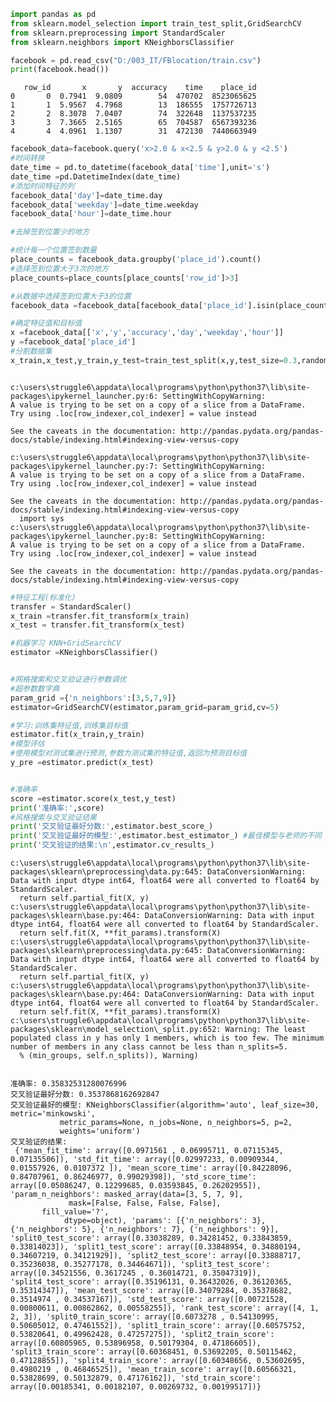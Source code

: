 

```python
import pandas as pd
from sklearn.model_selection import train_test_split,GridSearchCV
from sklearn.preprocessing import StandardScaler
from sklearn.neighbors import KNeighborsClassifier
```


```python
facebook = pd.read_csv("D:/003_IT/FBlocation/train.csv")
print(facebook.head())

```

       row_id       x       y  accuracy    time    place_id
    0       0  0.7941  9.0809        54  470702  8523065625
    1       1  5.9567  4.7968        13  186555  1757726713
    2       2  8.3078  7.0407        74  322648  1137537235
    3       3  7.3665  2.5165        65  704587  6567393236
    4       4  4.0961  1.1307        31  472130  7440663949
    


```python
facebook_data=facebook.query('x>2.0 & x<2.5 & y>2.0 & y <2.5')
#时间转换
date_time = pd.to_datetime(facebook_data['time'],unit='s')
date_time =pd.DatetimeIndex(date_time)
#添加时间特征的列
facebook_data['day']=date_time.day
facebook_data['weekday']=date_time.weekday
facebook_data['hour']=date_time.hour

#去掉签到位置少的地方

#统计每一个位置签到数量
place_counts = facebook_data.groupby('place_id').count()
#选择签到位置大于3次的地方
place_counts=place_counts[place_counts['row_id']>3]

#从数据中选择签到位置大于3的位置
facebook_data =facebook_data[facebook_data['place_id'].isin(place_counts.index)]

#确定特征值和目标值
x =facebook_data[['x','y','accuracy','day','weekday','hour']]
y =facebook_data['place_id']
#分割数据集
x_train,x_test,y_train,y_test=train_test_split(x,y,test_size=0.3,random_state=8) 



```

    c:\users\struggle6\appdata\local\programs\python\python37\lib\site-packages\ipykernel_launcher.py:6: SettingWithCopyWarning: 
    A value is trying to be set on a copy of a slice from a DataFrame.
    Try using .loc[row_indexer,col_indexer] = value instead
    
    See the caveats in the documentation: http://pandas.pydata.org/pandas-docs/stable/indexing.html#indexing-view-versus-copy
      
    c:\users\struggle6\appdata\local\programs\python\python37\lib\site-packages\ipykernel_launcher.py:7: SettingWithCopyWarning: 
    A value is trying to be set on a copy of a slice from a DataFrame.
    Try using .loc[row_indexer,col_indexer] = value instead
    
    See the caveats in the documentation: http://pandas.pydata.org/pandas-docs/stable/indexing.html#indexing-view-versus-copy
      import sys
    c:\users\struggle6\appdata\local\programs\python\python37\lib\site-packages\ipykernel_launcher.py:8: SettingWithCopyWarning: 
    A value is trying to be set on a copy of a slice from a DataFrame.
    Try using .loc[row_indexer,col_indexer] = value instead
    
    See the caveats in the documentation: http://pandas.pydata.org/pandas-docs/stable/indexing.html#indexing-view-versus-copy
      
    


```python
#特征工程(标准化)
transfer = StandardScaler()
x_train =transfer.fit_transform(x_train)
x_test = transfer.fit_transform(x_test)

#机器学习 KNN+GridSearchCV
estimator =KNeighborsClassifier()


#网格搜索和交叉验证进行参数调优
#超参数数字典
param_grid ={'n_neighbors':[3,5,7,9]}
estimator=GridSearchCV(estimator,param_grid=param_grid,cv=5)

#学习:训练集特征值,训练集目标值
estimator.fit(x_train,y_train)
#模型评估
#使用模型对测试集进行预测,参数为测试集的特征值,返回为预测目标值
y_pre =estimator.predict(x_test)


#准确率
score =estimator.score(x_test,y_test)
print('准确率:',score)
#风格搜索与交叉验证结果
print('交叉验证最好分数:',estimator.best_score_)
print('交叉验证最好的模型:',estimator.best_estimator_) #最佳模型与老师的不同
print('交叉验证的结果:\n',estimator.cv_results_)
```

    c:\users\struggle6\appdata\local\programs\python\python37\lib\site-packages\sklearn\preprocessing\data.py:645: DataConversionWarning: Data with input dtype int64, float64 were all converted to float64 by StandardScaler.
      return self.partial_fit(X, y)
    c:\users\struggle6\appdata\local\programs\python\python37\lib\site-packages\sklearn\base.py:464: DataConversionWarning: Data with input dtype int64, float64 were all converted to float64 by StandardScaler.
      return self.fit(X, **fit_params).transform(X)
    c:\users\struggle6\appdata\local\programs\python\python37\lib\site-packages\sklearn\preprocessing\data.py:645: DataConversionWarning: Data with input dtype int64, float64 were all converted to float64 by StandardScaler.
      return self.partial_fit(X, y)
    c:\users\struggle6\appdata\local\programs\python\python37\lib\site-packages\sklearn\base.py:464: DataConversionWarning: Data with input dtype int64, float64 were all converted to float64 by StandardScaler.
      return self.fit(X, **fit_params).transform(X)
    c:\users\struggle6\appdata\local\programs\python\python37\lib\site-packages\sklearn\model_selection\_split.py:652: Warning: The least populated class in y has only 1 members, which is too few. The minimum number of members in any class cannot be less than n_splits=5.
      % (min_groups, self.n_splits)), Warning)
    

    准确率: 0.35832531280076996
    交叉验证最好分数: 0.3537868162692847
    交叉验证最好的模型: KNeighborsClassifier(algorithm='auto', leaf_size=30, metric='minkowski',
               metric_params=None, n_jobs=None, n_neighbors=5, p=2,
               weights='uniform')
    交叉验证的结果:
     {'mean_fit_time': array([0.0971561 , 0.06995711, 0.07115345, 0.07135506]), 'std_fit_time': array([0.02997233, 0.00909344, 0.01557926, 0.0107372 ]), 'mean_score_time': array([0.84228096, 0.84707961, 0.86246977, 0.99029398]), 'std_score_time': array([0.05086247, 0.12299685, 0.03593845, 0.26202955]), 'param_n_neighbors': masked_array(data=[3, 5, 7, 9],
                 mask=[False, False, False, False],
           fill_value='?',
                dtype=object), 'params': [{'n_neighbors': 3}, {'n_neighbors': 5}, {'n_neighbors': 7}, {'n_neighbors': 9}], 'split0_test_score': array([0.33038289, 0.34281452, 0.33843859, 0.33814023]), 'split1_test_score': array([0.33848954, 0.34880194, 0.34607219, 0.34121929]), 'split2_test_score': array([0.33888717, 0.35236038, 0.35277178, 0.34464671]), 'split3_test_score': array([0.34521556, 0.3617245 , 0.36014721, 0.35047319]), 'split4_test_score': array([0.35196131, 0.36432026, 0.36120365, 0.35314347]), 'mean_test_score': array([0.34079284, 0.35378682, 0.3514974 , 0.34537167]), 'std_test_score': array([0.00721528, 0.00800611, 0.00862862, 0.00558255]), 'rank_test_score': array([4, 1, 2, 3]), 'split0_train_score': array([0.6073278 , 0.54130995, 0.50605012, 0.47461552]), 'split1_train_score': array([0.60575752, 0.53820641, 0.49962428, 0.47257275]), 'split2_train_score': array([0.60805965, 0.53896958, 0.50179304, 0.47186605]), 'split3_train_score': array([0.60368451, 0.53692205, 0.50115462, 0.47128855]), 'split4_train_score': array([0.60348656, 0.53602695, 0.4980219 , 0.46846525]), 'mean_train_score': array([0.60566321, 0.53828699, 0.50132879, 0.47176162]), 'std_train_score': array([0.00185341, 0.00182107, 0.00269732, 0.00199517])}
    


```python

```


```python

```


```python

```
